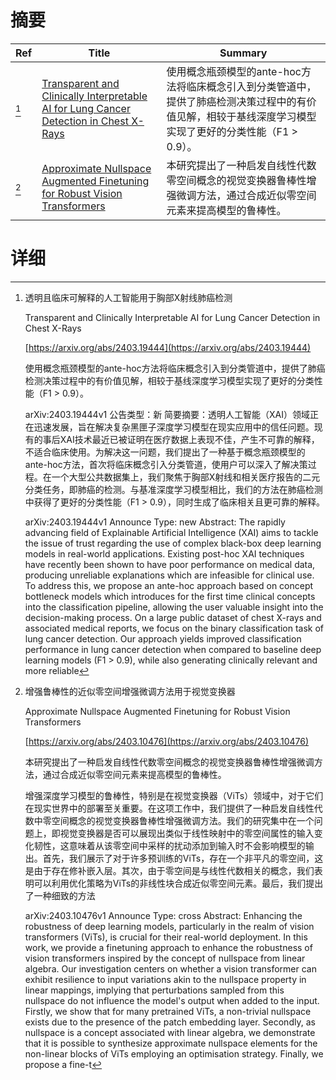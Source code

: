 # 摘要

| Ref | Title | Summary |
| --- | --- | --- |
| [^1] | [Transparent and Clinically Interpretable AI for Lung Cancer Detection in Chest X-Rays](https://arxiv.org/abs/2403.19444) | 使用概念瓶颈模型的ante-hoc方法将临床概念引入到分类管道中，提供了肺癌检测决策过程中的有价值见解，相较于基线深度学习模型实现了更好的分类性能（F1 > 0.9）。 |
| [^2] | [Approximate Nullspace Augmented Finetuning for Robust Vision Transformers](https://arxiv.org/abs/2403.10476) | 本研究提出了一种启发自线性代数零空间概念的视觉变换器鲁棒性增强微调方法，通过合成近似零空间元素来提高模型的鲁棒性。 |

# 详细

[^1]: 透明且临床可解释的人工智能用于胸部X射线肺癌检测

    Transparent and Clinically Interpretable AI for Lung Cancer Detection in Chest X-Rays

    [https://arxiv.org/abs/2403.19444](https://arxiv.org/abs/2403.19444)

    使用概念瓶颈模型的ante-hoc方法将临床概念引入到分类管道中，提供了肺癌检测决策过程中的有价值见解，相较于基线深度学习模型实现了更好的分类性能（F1 > 0.9）。

    

    arXiv:2403.19444v1 公告类型：新 简要摘要：透明人工智能（XAI）领域正在迅速发展，旨在解决复杂黑匣子深度学习模型在现实应用中的信任问题。现有的事后XAI技术最近已被证明在医疗数据上表现不佳，产生不可靠的解释，不适合临床使用。为解决这一问题，我们提出了一种基于概念瓶颈模型的ante-hoc方法，首次将临床概念引入分类管道，使用户可以深入了解决策过程。在一个大型公共数据集上，我们聚焦于胸部X射线和相关医疗报告的二元分类任务，即肺癌的检测。与基准深度学习模型相比，我们的方法在肺癌检测中获得了更好的分类性能（F1 > 0.9），同时生成了临床相关且更可靠的解释。

    arXiv:2403.19444v1 Announce Type: new  Abstract: The rapidly advancing field of Explainable Artificial Intelligence (XAI) aims to tackle the issue of trust regarding the use of complex black-box deep learning models in real-world applications. Existing post-hoc XAI techniques have recently been shown to have poor performance on medical data, producing unreliable explanations which are infeasible for clinical use. To address this, we propose an ante-hoc approach based on concept bottleneck models which introduces for the first time clinical concepts into the classification pipeline, allowing the user valuable insight into the decision-making process. On a large public dataset of chest X-rays and associated medical reports, we focus on the binary classification task of lung cancer detection. Our approach yields improved classification performance in lung cancer detection when compared to baseline deep learning models (F1 > 0.9), while also generating clinically relevant and more reliable
    
[^2]: 增强鲁棒性的近似零空间增强微调方法用于视觉变换器

    Approximate Nullspace Augmented Finetuning for Robust Vision Transformers

    [https://arxiv.org/abs/2403.10476](https://arxiv.org/abs/2403.10476)

    本研究提出了一种启发自线性代数零空间概念的视觉变换器鲁棒性增强微调方法，通过合成近似零空间元素来提高模型的鲁棒性。

    

    增强深度学习模型的鲁棒性，特别是在视觉变换器（ViTs）领域中，对于它们在现实世界中的部署至关重要。在这项工作中，我们提供了一种启发自线性代数中零空间概念的视觉变换器鲁棒性增强微调方法。我们的研究集中在一个问题上，即视觉变换器是否可以展现出类似于线性映射中的零空间属性的输入变化韧性，这意味着从该零空间中采样的扰动添加到输入时不会影响模型的输出。首先，我们展示了对于许多预训练的ViTs，存在一个非平凡的零空间，这是由于存在修补嵌入层。其次，由于零空间是与线性代数相关的概念，我们表明可以利用优化策略为ViTs的非线性块合成近似零空间元素。最后，我们提出了一种细致的方法

    arXiv:2403.10476v1 Announce Type: cross  Abstract: Enhancing the robustness of deep learning models, particularly in the realm of vision transformers (ViTs), is crucial for their real-world deployment. In this work, we provide a finetuning approach to enhance the robustness of vision transformers inspired by the concept of nullspace from linear algebra. Our investigation centers on whether a vision transformer can exhibit resilience to input variations akin to the nullspace property in linear mappings, implying that perturbations sampled from this nullspace do not influence the model's output when added to the input. Firstly, we show that for many pretrained ViTs, a non-trivial nullspace exists due to the presence of the patch embedding layer. Secondly, as nullspace is a concept associated with linear algebra, we demonstrate that it is possible to synthesize approximate nullspace elements for the non-linear blocks of ViTs employing an optimisation strategy. Finally, we propose a fine-t
    


